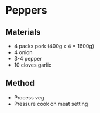 # Peppers
## Materials
* 4 packs pork (400g x 4 = 1600g)
* 4 onion
* 3-4 pepper
* 10 cloves garlic

## Method
* Process veg
* Pressure cook on meat setting
